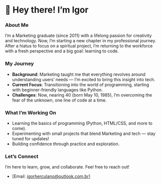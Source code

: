 # 👋 Hey there! I’m Igor

### About Me
I’m a Marketing graduate (since 2011) with a lifelong passion for creativity and technology. Now, I’m starting a new chapter in my professional journey. After a hiatus to focus on a spiritual project, I’m returning to the workforce with a fresh perspective and a big goal: learning to code.

### My Journey
- **Background**: Marketing taught me that everything revolves around understanding users’ needs — I’m excited to bring this insight into tech.  
- **Current Focus**: Transitioning into the world of programming, starting with beginner-friendly languages like Python.  
- **Challenges**: Now, nearing 40 (born May 10, 1985), I’m overcoming the fear of the unknown, one line of code at a time.  

### What I’m Working On
- Learning the basics of programming (Python, HTML/CSS, and more to come).  
- Experimenting with small projects that blend Marketing and tech — stay tuned for updates!  
- Building confidence through practice and exploration.

### Let’s Connect
I’m here to learn, grow, and collaborate. Feel free to reach out!  
- [Email: igorherculano@outlook.com.br] 
